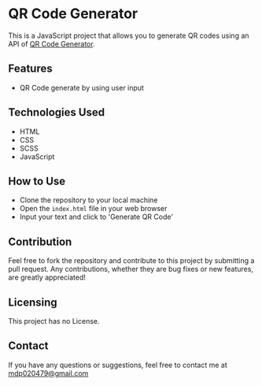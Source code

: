 # QR Code Generator

This is a JavaScript project that allows you to generate QR codes using an API of [QR Code Generator](https://goqr.me/api/).

## Features

- QR Code generate by using user input

## Technologies Used

- HTML
- CSS
- SCSS
- JavaScript

## How to Use

- Clone the repository to your local machine
- Open the `index.html` file in your web browser
- Input your text and click to 'Generate QR Code'

## Contribution

Feel free to fork the repository and contribute to this project by submitting a pull request. Any contributions, whether they are bug fixes or new features, are greatly appreciated!

## Licensing

This project has no License.

## Contact

If you have any questions or suggestions, feel free to contact me at [mdp020479@gmail.com](mailto:mdp020479@gmail.com)
